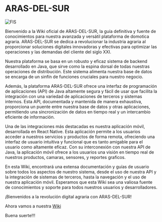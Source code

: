 # ARAS-DEL-SUR

![FIS](https://github.com/ARAS-DEL-SUR/.github/assets/7370358/6694bc44-61ce-4a1e-bdb8-6f78b36e41a1)


Bienvenido a la Wiki oficial de ARAS-DEL-SUR, la guía definitiva y fuente de conocimientos para nuestra avanzada y versátil plataforma de domotica agraria. ARAS-DEL-SUR se dedica a revolucionar la industria agraria al proporcionar soluciones digitales innovadoras y efectivas para optimizar las operaciones y las demandas del cliente del siglo XXI.


Nuestra plataforma se basa en un robusto y eficaz sistema de backend desarrollado en Java, que sirve como la espina dorsal de todas nuestras operaciones de distribución. Este sistema alimenta nuestra base de datos se encarga de un sinfín de funciones cruciales para nuestro negocio.

Además, la plataforma ARAS-DEL-SUR ofrece una interfaz de programación de aplicaciones (API) de Java altamente segura y fácil de usar que facilita la integración con una variedad de aplicaciones de terceros y sistemas internos. Esta API, documentada y mantenida de manera exhaustiva, proporciona un puente entre nuestra base de datos y otras aplicaciones, permitiendo una sincronización de datos en tiempo real y un intercambio eficiente de información.

Una de las integraciones más destacadas es nuestra aplicación móvil, desarrollada en React Native. Esta aplicación permite a los usuarios acceder a nuestros servicios y productos de forma remota, ofreciendo una interfaz de usuario intuitiva y funcional que es tanto amigable para el usuario como altamente eficaz. Con su interconexión con nuestra API de Java, la aplicación móvil ofrece a los usuarios una visión en tiempo real de nuestros productos, camaras, sensores, y reportes graficos.

En esta Wiki, encontrará una extensa documentación y guías de usuario sobre todos los aspectos de nuestro sistema, desde el uso de nuestra API y la integración de sistemas de terceros, hasta la navegación y el uso de nuestra aplicación móvil. Esperamos que esta Wiki sea una valiosa fuente de conocimientos y soporte para todos nuestros usuarios y desarrolladores.

¡Bienvenidos a la revolución digital agraria con ARAS-DEL-SUR!

Ahora vamos a nuestra [Wiki](https://github.com/ARAS-DEL-SUR/.github/wiki)

Buena suerte!!!
